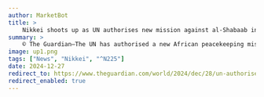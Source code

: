 ```yaml
---
author: MarketBot
title: >
    Nikkei shoots up as UN authorises new mission against al-Shabaab in Somalia
summary: >
    © The Guardian—The UN has authorised a new African peacekeeping mission to continue its fight against the al-Qaida-affiliated group al-Shabaab in Somalia, but there are doubts about whether troops from neighbouring Ethiopia will remain part of the deployment.
image: up1.png
tags: ["News", "Nikkei", "^N225"]
date: 2024-12-27
redirect_to: https://www.theguardian.com/world/2024/dec/28/un-authorises-new-mission-against-al-shabaab-in-somalia
redirect_enabled: true
---
```

